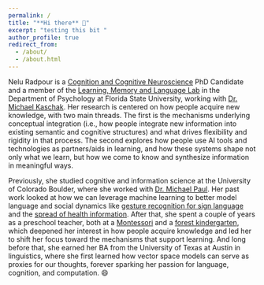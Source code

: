 ```yaml
---
permalink: /
title: "**Hi there** 🔆"
excerpt: "testing this bit "
author_profile: true
redirect_from: 
  - /about/
  - /about.html
---
```

Nelu Radpour is a <a href = "https://psychology.fsu.edu/graduate/programs/cognition-and-cognitive-neuroscience">Cognition and Cognitive Neuroscience</a> PhD Candidate and a member of the <a href= "https://michaelpkaschak.wixsite.com/lml-lab">Learning, Memory and Language Lab</a> in the Department of Psychology at Florida State University, working with <a href = "https://scholar.google.com/citations?user=4OkEqtMAAAAJ&hl=en">Dr. Michael Kaschak</a>. Her research is centered on how people acquire new knowledge, with two main threads. The first is the mechanisms underlying conceptual integration (i.e., how people integrate new information into existing semantic and cognitive structures) and what drives flexibility and rigidity in that process. The second explores how people use AI tools and technologies as partners/aids in learning, and how these systems shape not only what we learn, but how we come to know and synthesize information in meaningful ways.

Previously, she studied cognitive and information science at the University of Colorado Boulder, where she worked with <a href="http://michaeljpaul.com/">Dr. Michael Paul</a>. Her past work looked at how we can leverage machine learning to better model language and social dynamics like <a href="https://arxiv.org/pdf/1710.06836.pdf">gesture recognition for sign language</a> and the <a href="https://link.springer.com/chapter/10.1007/978-3-030-53352-6_16">spread of health information</a>. After that, she spent a couple of years as a preschool teacher, both at a <a href="https://en.wikipedia.org/wiki/Montessori_education#:~:text=A%20Montessori%20classroom%20places%20an,and%20well%2Dprepared%20learning%20environment.">Montessori</a> and a <a href="https://en.wikipedia.org/wiki/Forest_kindergarten">forest kindergarten</a>, which deepened her interest in how people acquire knowledge and led her to shift her focus toward the mechanisms that support learning. And long before that, she earned her BA from the University of Texas at Austin in linguistics, where she first learned how vector space models can serve as proxies for our thoughts, forever sparking her passion for language, cognition, and computation. 😄
